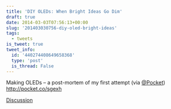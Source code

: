 ```yaml
---
title: 'DIY OLEDs: When Bright Ideas Go Dim'
draft: true
date: 2014-03-03T07:56:13+00:00
slug: '201403030756-diy-oled-bright-ideas'
tags:
  - tweets
is_tweet: true
tweet_info:
  id: '440274408649658368'
  type: 'post'
  is_thread: False
---
```




Making OLEDs – a post-mortem of my first attempt (via [@Pocket](https://x.com/Pocket)) <http://pocket.co/sgexh>

[Discussion](https://x.com/sytelus/status/440274408649658368)

